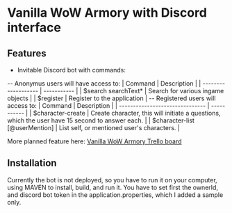 # Vanilla WoW Armory with Discord interface

## Features
- Invitable Discord bot with commands:

-- Anonymus users will have access to:
  | Command             | Description |
  | ------------------- | ----------- |
  | $search searchText* | Search for various ingame objects |
  | $register           | Register to the application |
-- Registered users will access to:
  | Command                         | Description |
  | ------------------------------- | ----------- |
  | $character-create               | Create character, this will initiate a questions, which the user have 15 second to answer each. |
  | $character-list [@userMention]  | List self, or mentioned user's characters. |

More planned feature here: [Vanilla WoW Armory Trello board](https://trello.com/b/sDiDwVVN/vanilla-wow-armory)

## Installation
Currently the bot is not deployed, so you have to run it on your computer, using MAVEN to install, build, and run it.
You have to set first the ownerId, and discord bot token in the application.properties, which I added a sample only.
